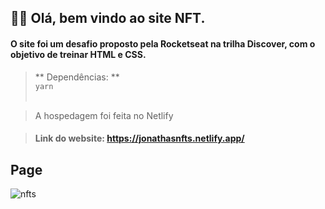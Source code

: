 ## 👋👋 Olá, bem vindo ao site NFT.

#### O site foi um desafio proposto pela Rocketseat na trilha Discover, com o objetivo de treinar HTML e CSS.
 
   > ** Dependências: ** <br/>
    `yarn`
    <br/>
    <br/>

> A hospedagem foi feita no Netlify<br/>
  
> #### Link do website: <https://jonathasnfts.netlify.app/>

## Page
![nfts](https://user-images.githubusercontent.com/58302084/154385670-4c2f9b8f-9bca-4e15-8af2-c6e04149fbd5.gif)
<br/>

